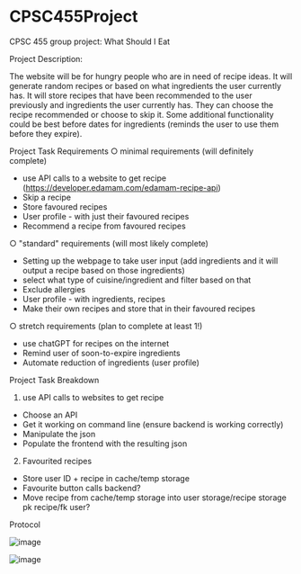 # CPSC455Project
CPSC 455 group project: What Should I Eat

Project Description:

The website will be for hungry people who are in need of recipe ideas. It will generate random recipes or based on what ingredients the user currently has. It will store recipes that have been recommended to the user previously and ingredients the user currently has. They can choose the recipe recommended or choose to skip it. Some additional functionality could be best before dates for ingredients (reminds the user to use them before they expire). 


Project Task Requirements
○ minimal requirements (will definitely complete) 
- use API calls to a website to get recipe (https://developer.edamam.com/edamam-recipe-api)
- Skip a recipe 
- Store favoured recipes 
- User profile - with just their favoured recipes 
- Recommend a recipe from favoured recipes 

○ "standard" requirements (will most likely complete) 
- Setting up the webpage to take user input (add ingredients and it will output a recipe based on those ingredients) 
- select what type of cuisine/ingredient and filter based on that 
- Exclude allergies
- User profile - with ingredients, recipes 
- Make their own recipes and store that in their favoured recipes

○ stretch requirements (plan to complete at least 1!)
- use chatGPT for recipes on the internet
- Remind user of soon-to-expire ingredients
- Automate reduction of ingredients (user profile)



Project Task Breakdown
1. use API calls to websites to get recipe
- Choose an API
- Get it working on command line (ensure backend is working correctly)
- Manipulate the json 
- Populate the frontend with the resulting json
2. Favourited recipes 
- Store user ID + recipe in cache/temp storage
- Favourite button calls backend?
- Move recipe from cache/temp storage into user storage/recipe storage pk recipe/fk user?

Protocol

![image](https://github.com/danielnelson35/CPSC455Project/assets/28066750/9fcfd8ce-cc2e-4d30-9892-1e8d57cf0ba5)

![image](https://github.com/danielnelson35/CPSC455Project/assets/28066750/36271027-3e07-4306-ad77-030c8b1e0c10)




